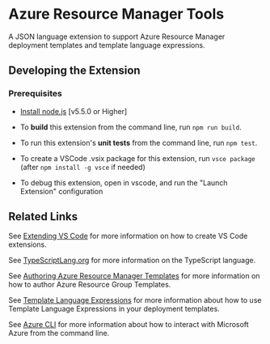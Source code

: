 # Azure Resource Manager Tools
A JSON language extension to support Azure Resource Manager deployment templates and template language expressions.

## Developing the Extension

### Prerequisites
* [Install node.js](https://nodejs.org/en) [v5.5.0 or Higher]

* To **build** this extension from the command line, run `npm run build`.
* To run this extension's **unit tests** from the command line, run `npm test`.
* To create a VSCode .vsix package for this extension, run `vsce package` (after `npm install -g vsce` if needed)
* To debug this extension, open in vscode, and run the "Launch Extension" configuration

## Related Links
See [Extending VS Code](https://code.visualstudio.com/docs/extensions/overview) for more information on how to create VS Code extensions.

See [TypeScriptLang.org](https://www.typescriptlang.org/) for more information on the TypeScript language.

See [Authoring Azure Resource Manager Templates](https://azure.microsoft.com/en-us/documentation/articles/resource-group-authoring-templates/) for more information on how to author Azure Resource Group Templates.

See [Template Language Expressions](https://azure.microsoft.com/en-us/documentation/articles/resource-group-template-functions/) for more information about how to use Template Language Expressions in your deployment templates.

See [Azure CLI](https://azure.microsoft.com/en-us/documentation/articles/xplat-cli-azure-resource-manager/) for more information about how to interact with Microsoft Azure from the command line.
